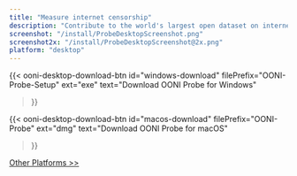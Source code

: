 ```yaml
---
title: "Measure internet censorship"
description: "Contribute to the world's largest open dataset on internet censorship"
screenshot: "/install/ProbeDesktopScreenshot.png"
screenshot2x: "/install/ProbeDesktopScreenshot@2x.png"
platform: "desktop"
---
```


{{< ooni-desktop-download-btn
    id="windows-download"
    filePrefix="OONI-Probe-Setup"
    ext="exe"
    text="Download OONI Probe for Windows"
>}}

{{< ooni-desktop-download-btn
    id="macos-download"
    filePrefix="OONI-Probe"
    ext="dmg"
    text="Download OONI Probe for macOS"
>}}

[Other Platforms >>](/install/all)
